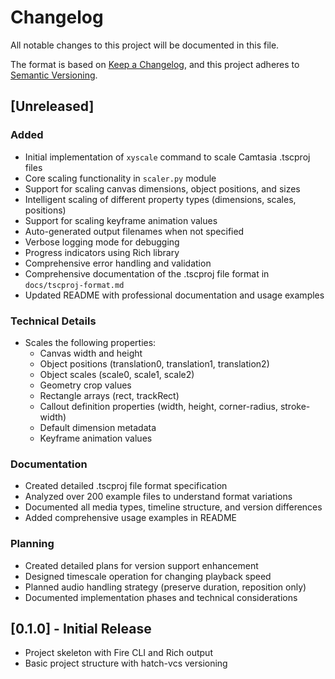 # Changelog

All notable changes to this project will be documented in this file.

The format is based on [Keep a Changelog](https://keepachangelog.com/en/1.0.0/),
and this project adheres to [Semantic Versioning](https://semver.org/spec/v2.0.0.html).

## [Unreleased]

### Added
- Initial implementation of `xyscale` command to scale Camtasia .tscproj files
- Core scaling functionality in `scaler.py` module
- Support for scaling canvas dimensions, object positions, and sizes
- Intelligent scaling of different property types (dimensions, scales, positions)
- Support for scaling keyframe animation values
- Auto-generated output filenames when not specified
- Verbose logging mode for debugging
- Progress indicators using Rich library
- Comprehensive error handling and validation
- Comprehensive documentation of the .tscproj file format in `docs/tscproj-format.md`
- Updated README with professional documentation and usage examples

### Technical Details
- Scales the following properties:
  - Canvas width and height
  - Object positions (translation0, translation1, translation2)
  - Object scales (scale0, scale1, scale2)
  - Geometry crop values
  - Rectangle arrays (rect, trackRect)
  - Callout definition properties (width, height, corner-radius, stroke-width)
  - Default dimension metadata
  - Keyframe animation values

### Documentation
- Created detailed .tscproj file format specification
- Analyzed over 200 example files to understand format variations
- Documented all media types, timeline structure, and version differences
- Added comprehensive usage examples in README

### Planning
- Created detailed plans for version support enhancement
- Designed timescale operation for changing playback speed
- Planned audio handling strategy (preserve duration, reposition only)
- Documented implementation phases and technical considerations

## [0.1.0] - Initial Release
- Project skeleton with Fire CLI and Rich output
- Basic project structure with hatch-vcs versioning
